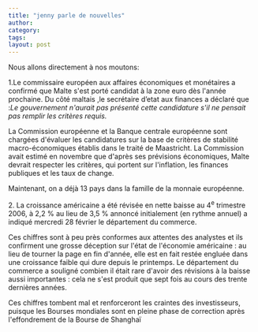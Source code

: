 ```yaml
---
title: "jenny parle de nouvelles"
author:
category: 
tags: 
layout: post
---
```

<p align="left">Nous allons directement à nos moutons:  

<p align="left">1.Le commissaire européen aux affaires économiques et monétaires a confirmé que Malte s'est porté candidat à la zone euro dès l'année prochaine. Du côté maltais ,le secrétaire d’etat aux finances a déclaré que :<em>Le gouvernement n'aurait pas présenté cette candidature s'il ne pensait pas remplir les critères requis.</em>

<p align="left">La Commission européenne et la Banque centrale européenne sont chargées d'évaluer les candidatures sur la base de critères de stabilité macro-économiques établis dans le traité de Maastricht. La Commission avait estimé en novembre que d'après ses prévisions économiques, Malte devrait respecter les critères, qui portent sur l'inflation, les finances publiques et les taux de change.

<p align="left">Maintenant, on a déjà 13 pays dans la famille de la monnaie européenne.

<p align="left">2. La croissance américaine a été révisée en nette baisse au 4<sup>e</sup> trimestre 2006, à 2,2 % au lieu de 3,5 % annoncé initialement (en rythme annuel) a indiqué mercredi 28 février le département du commerce. 

<p align="left">Ces chiffres sont à peu près conformes aux attentes des analystes et ils confirment une grosse déception sur l'état de l'économie américaine : au lieu de tourner la page en fin d'année, elle est en fait restée engluée dans une croissance faible qui dure depuis le printemps. Le département du commerce a souligné combien il était rare d'avoir des révisions à la baisse aussi importantes : cela ne s'est produit que sept fois au cours des trente dernières années.

Ces chiffres tombent mal et renforceront les craintes des investisseurs, puisque les Bourses mondiales sont en pleine phase de correction après l'effondrement de la Bourse de Shanghaï 

